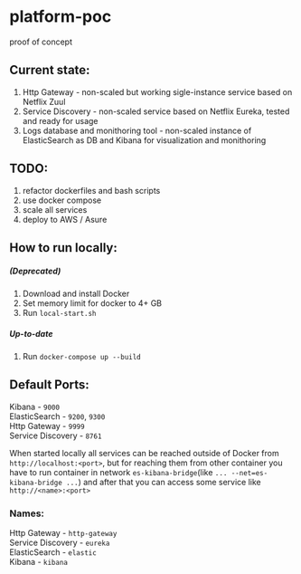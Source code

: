 # platform-poc
proof of concept


## Current state:
1. Http Gateway - non-scaled but working sigle-instance service based on Netflix Zuul
2. Service Discovery - non-scaled service based on Netflix Eureka, tested and ready for usage
3. Logs database and monithoring tool - non-scaled instance of ElasticSearch as DB and Kibana for visualization and monithoring 

## TODO:
1. refactor dockerfiles and bash scripts
2. use docker compose  
3. scale all services  
4. deploy to AWS / Asure  

## How to run locally:
##### (Deprecated)
1. Download and install Docker
2. Set memory limit for docker to 4+ GB
3. Run `local-start.sh`
##### Up-to-date
1. Run `docker-compose up --build`

## Default Ports:
Kibana - `9000`  
ElasticSearch - `9200`, `9300`  
Http Gateway - `9999`  
Service Discovery - `8761`  
  
When started locally all services can be reached outside of Docker from `http://localhost:<port>`, 
but for reaching them from other container you have to run container in network `es-kibana-bridge`(like `... --net=es-kibana-bridge ...`)
and after that you can access some service like `http://<name>:<port>`  
  
### Names:
Http Gateway - `http-gateway`  
Service Discovery - `eureka`  
ElasticSearch - `elastic`  
Kibana - `kibana`  
